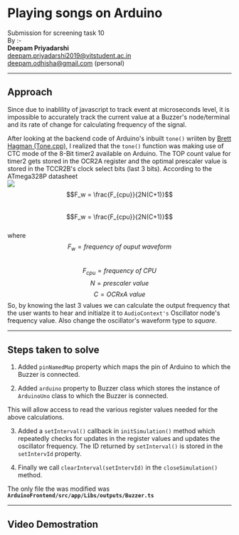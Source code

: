 # Playing songs on Arduino
Submission for screening task 10<br>
By :-<br>
**Deepam Priyadarshi**<br>
deepam.priyadarshi2019@vitstudent.ac.in  
deepam.odhisha@gmail.com (personal)
<hr>

## Approach
<p>Since due to inablility of javascript to track event at microseconds level, it is impossible to accurately track the current value at a Buzzer's node/terminal and its rate of change for calculating frequency of the signal.</p>


After looking at the backend code of Arduino's inbuilt `tone()` wriiten by [Brett Hagman (Tone.cpp)](https://github.com/arduino/ArduinoCore-avr/blob/master/cores/arduino/Tone.cpp), I realized that the `tone()` function was making use of CTC mode of the 8-Bit timer2 available on Arduino. The TOP count value for timer2 gets stored in the OCR2A register and the optimal prescaler value is stored in the TCCR2B's clock select bits (last 3 bits). According to the ATmega328P datasheet  
<img src="https://render.githubusercontent.com/render/math?math=F_w = \frac{F_{cpu}}{2N(C+1)}">
$$F_w = \frac{F_{cpu}}{2N(C+1)}$$  
$$F_w = \frac{F_{cpu}}{2N(C+1)}$$  
where $$F_w = frequency\: of\: ouput\: waveform $$  
$$F_{cpu} = frequency\: of\: CPU $$
$$N = prescaler\: value$$
$$C = OCRxA\: value$$
So, by knowing the last 3 values we can calculate the output frequency that the user wants to hear and initialze it to `AudioContext's` Oscillator node's frequency value. Also change the oscillator's waveform type to _square_.  
___
## Steps taken to solve
1. Added `pinNamedMap` property which maps the pin of Arduino to which the Buzzer is connected.

2. Added `arduino` property to Buzzer class which stores the instance of `ArduinoUno` class to which the Buzzer is connected.  

This will allow access to read the various register values needed for the above calculations.

3.  Added a `setInterval()` callback in `initSimulation()` method which repeatedly checks for updates in the register values and updates the oscillator frequency. The ID returned by `setInterval()` is stored in the `setIntervId` property.

4. Finally we call `clearInterval(setIntervId)` in the `closeSimulation()` method.

The only file the was modified was __`ArduinoFrontend/src/app/Libs/outputs/Buzzer.ts`__


___
## Video Demostration

<figure class="video_container">
  <iframe src="hhttps://drive.google.com/file/d/13B3qh1XeQrWI-Zpyic2ifqDlRnKm5oeu/view?usp=sharing" frameborder="0" allowfullscreen="true"> </iframe>
</figure>





